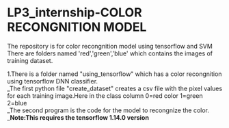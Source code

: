 # LP3_internship-COLOR RECONGNITION MODEL

The repository is for color recongnition model using tensorflow and SVM <br />
There are folders named 'red','green','blue' which contains the images of training dataset.<br />

1.There is a folder named "using_tensorflow" which has a color recongnition using tensorflow DNN classifier.<br />
  _The first python file "create_dataset" creates a csv file with the pixel values for each training image.Here in the class column 0=red      color 1=green 2=blue   <br />
  _The second program is the code for the  model to recongnize the color.<br />
   _**Note:This requires the tensorflow 1.14.0 version** <br />
  
